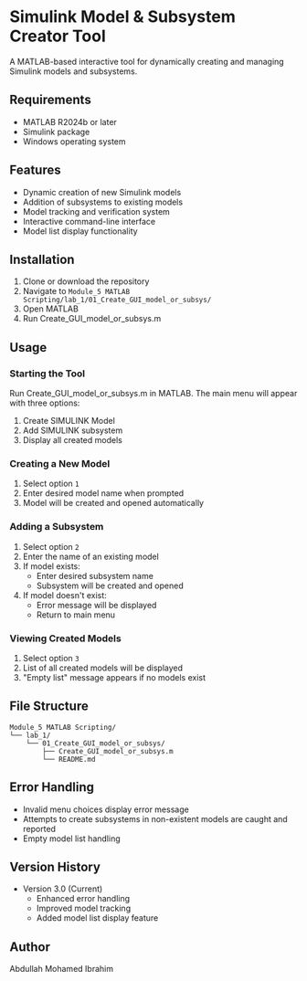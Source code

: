 # Simulink Model & Subsystem Creator Tool

A MATLAB-based interactive tool for dynamically creating and managing Simulink models and subsystems.

## Requirements

- MATLAB R2024b or later
- Simulink package
- Windows operating system

## Features

- Dynamic creation of new Simulink models
- Addition of subsystems to existing models
- Model tracking and verification system
- Interactive command-line interface
- Model list display functionality

## Installation

1. Clone or download the repository
2. Navigate to `Module_5 MATLAB Scripting/lab_1/01_Create_GUI_model_or_subsys/`
3. Open MATLAB
4. Run Create_GUI_model_or_subsys.m

## Usage

### Starting the Tool
Run Create_GUI_model_or_subsys.m in MATLAB. The main menu will appear with three options:

1. Create SIMULINK Model
2. Add SIMULINK subsystem
3. Display all created models

### Creating a New Model
1. Select option `1`
2. Enter desired model name when prompted
3. Model will be created and opened automatically

### Adding a Subsystem
1. Select option `2`
2. Enter the name of an existing model
3. If model exists:
   - Enter desired subsystem name
   - Subsystem will be created and opened
4. If model doesn't exist:
   - Error message will be displayed
   - Return to main menu

### Viewing Created Models
1. Select option `3`
2. List of all created models will be displayed
3. "Empty list" message appears if no models exist

## File Structure

```
Module_5 MATLAB Scripting/
└── lab_1/
    └── 01_Create_GUI_model_or_subsys/
        ├── Create_GUI_model_or_subsys.m
        └── README.md
```

## Error Handling

- Invalid menu choices display error message
- Attempts to create subsystems in non-existent models are caught and reported
- Empty model list handling

## Version History

- Version 3.0 (Current)
  - Enhanced error handling
  - Improved model tracking
  - Added model list display feature

## Author

Abdullah Mohamed Ibrahim

